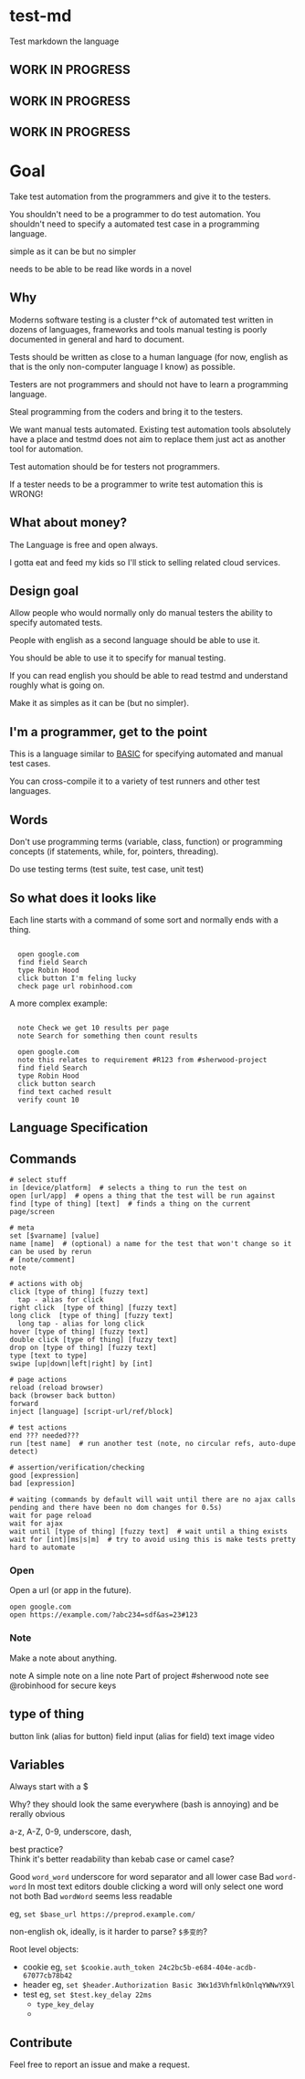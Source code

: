 # test-md

Test markdown the language

## WORK IN PROGRESS
## WORK IN PROGRESS
## WORK IN PROGRESS


# Goal

Take test automation from the programmers and give it to the testers.

You shouldn't need to be a programmer to do test automation.  You shouldn't need to specify a automated test case in a
programming language.



simple as it can be but no simpler

needs to be able to be read like words in a novel


## Why

Moderns software testing is a cluster f^ck of automated test written in dozens of languages, frameworks and tools
manual testing is poorly documented in general and hard to document.  

Tests should be written as close to a human language (for now, english as that is the only non-computer language I know)
as possible.

Testers are not programmers and should not have to learn a programming language.

Steal programming from the coders and bring it to the testers.

We want manual tests automated.  Existing test automation tools absolutely have a place and testmd does not aim to replace them
just act as another tool for automation.

Test automation should be for testers not programmers.  

If a tester needs to be a programmer to write test automation this is WRONG!


## What about money?

The Language is free and open always.

I gotta eat and feed my kids so I'll stick to selling related cloud services.


## Design goal

Allow people who would normally only do manual testers the ability to specify automated tests.

People with english as a second language should be able to use it.

You should be able to use it to specify for manual testing.

If you can read english you should be able to read testmd and understand roughly what is going on.

Make it as simples as it can be (but no simpler).


## I'm a programmer, get to the point

This is a language similar to [BASIC](https://en.wikipedia.org/wiki/BASIC) for specifying automated and manual test cases.

You can cross-compile it to a variety of test runners and other test languages.  




## Words

Don't use programming terms (variable, class, function) or programming concepts (if statements, while, for, pointers, threading).

Do use testing terms (test suite, test case, unit test)


## So what does it looks like

Each line starts with a command of some sort and normally ends with a thing.

```testmd

  open google.com
  find field Search
  type Robin Hood
  click button I'm feling lucky
  check page url robinhood.com

```

A more complex example:

```testmd

  note Check we get 10 results per page
  note Search for something then count results

  open google.com
  note this relates to requirement #R123 from #sherwood-project
  find field Search
  type Robin Hood
  click button search
  find text cached result
  verify count 10

```


## Language Specification

## Commands

```    
# select stuff    
in [device/platform]  # selects a thing to run the test on
open [url/app]  # opens a thing that the test will be run against
find [type of thing] [text]  # finds a thing on the current page/screen

# meta
set [$varname] [value]  
name [name]  # (optional) a name for the test that won't change so it can be used by rerun 
# [note/comment]
note

# actions with obj
click [type of thing] [fuzzy text]
  tap - alias for click
right click  [type of thing] [fuzzy text]
long click  [type of thing] [fuzzy text]
  long tap - alias for long click
hover [type of thing] [fuzzy text]
double click [type of thing] [fuzzy text]
drop on [type of thing] [fuzzy text]
type [text to type]
swipe [up|down|left|right] by [int]

# page actions
reload (reload browser)
back (browser back button)
forward
inject [language] [script-url/ref/block]

# test actions
end ??? needed???
run [test name]  # run another test (note, no circular refs, auto-dupe detect)

# assertion/verification/checking
good [expression]
bad [expression]

# waiting (commands by default will wait until there are no ajax calls pending and there have been no dom changes for 0.5s)
wait for page reload
wait for ajax
wait until [type of thing] [fuzzy text]  # wait until a thing exists
wait for [int][ms|s|m]  # try to avoid using this is make tests pretty hard to automate

```

### Open

Open a url (or app in the future).

    open google.com
    open https://example.com/?abc234=sdf&as=23#123

### Note

Make a note about anything.

  note A simple note on a line
  note Part of project #sherwood
  note see @robinhood for secure keys


## type of thing

button
link (alias for button)
field
input (alias for field)
text
image
video


## Variables

Always start with a $

Why?  they should look the same everywhere (bash is annoying) and be rerally obvious

a-z, A-Z, 0-9, underscore, dash,

best practice?  
Think it's better readability than kebab case or camel case?  

Good `word_word` underscore for word separator and all lower case
Bad `word-word` In most text editors double clicking a word will only select one word not both
Bad `wordWord` seems less readable

eg, `set $base_url https://preprod.example.com/`

non-english ok, ideally, is it harder to parse?   `$多变的`?

Root level objects:

  - cookie eg, `set $cookie.auth_token 24c2bc5b-e684-404e-acdb-67077cb78b42`
  - header eg, `set $header.Authorization Basic 3Wx1d3VhfmlkOnlqYWNwYX9l`
  - test eg, `set $test.key_delay 22ms`
    - `type_key_delay`
    -


## Contribute

Feel free to report an issue and make a request.
